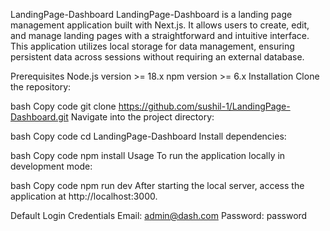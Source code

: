 LandingPage-Dashboard
LandingPage-Dashboard is a landing page management application built with Next.js. It allows users to create, edit, and manage landing pages with a straightforward and intuitive interface. This application utilizes local storage for data management, ensuring persistent data across sessions without requiring an external database.

Prerequisites
Node.js version >= 18.x
npm version >= 6.x
Installation
Clone the repository:

bash
Copy code
git clone https://github.com/sushil-1/LandingPage-Dashboard.git
Navigate into the project directory:

bash
Copy code
cd LandingPage-Dashboard
Install dependencies:

bash
Copy code
npm install
Usage
To run the application locally in development mode:

bash
Copy code
npm run dev
After starting the local server, access the application at http://localhost:3000.

Default Login Credentials
Email: admin@dash.com
Password: password
